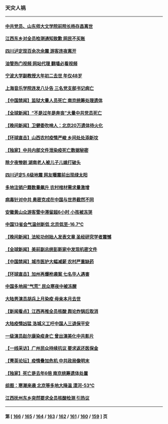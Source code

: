 ### 天灾人祸
---
#### [中共党员、山东师大文学院前院长杨存昌离世](../../pages/ncid280/n13915988.md?01262045) 
#### [江西东乡对全员检测通知致歉 网民不买账](../../pages/ncid280/n13915969.md?01262045) 
#### [四川泸定现百余次余震 游客连夜离开](../../pages/ncid280/n13915678.md?01262045) 
#### [油管热门视频 网站代理 翻墙必看视频](http://138.2.39.72:81/youtube.html?epic-marker?01262045)
#### [宁波大学副教授大年初二去世 年仅48岁](../../pages/ncid280/n13915820.md?01262045) 
#### [上海音乐学院连发八讣告 三名党支部书记病亡](../../pages/ncid280/n13915906.md?01262045) 
#### [【中国禁闻】监狱大量人员死亡 南京统筹处理遗体](../../pages/ncid280/n13915572.md?01262045) 
#### [【全球新闻】“不是过年是奔丧”大量中共党员死亡](../../pages/ncid280/n13915882.md?01262045) 
#### [【晚间新闻】卫健委吹哨人：北京20万遗体待火化](../../pages/ncid280/n13915794.md?01262045) 
#### [【环球直击】山西农村疫情严峻 乡间处处添新坟](../../pages/ncid280/n13915522.md?01262045) 
#### [【独家】中共内部文件泄染疫死亡数据秘密](../../pages/ncid280/n13915199.md?01262045) 
#### [除夕夜惨剧 湖南老人被儿子儿媳打破头](../../pages/ncid280/n13915407.md?01262045) 
#### [四川泸定5.6级地震 网友曝震前出现绿太阳](../../pages/ncid280/n13915590.md?01262045) 
#### [多地注销户籍数量飙升 农村棺材需求量激增](../../pages/ncid280/n13915510.md?01262045) 
#### [病毒针对中共 奥密克戎在中国与世界截然不同](../../pages/ncid280/n13915272.md?01262045) 
#### [安徽黄山众游客雪中滞留超6小时 小孩被冻哭](../../pages/ncid280/n13915298.md?01262045) 
#### [中国13省会气温创新低 北京低至-16.7℃](../../pages/ncid280/n13915218.md?01262045) 
#### [【晚间新闻】法轮功创始人发表文章 圣经研究学者震憾](../../pages/ncid280/n13915255.md?01262045) 
#### [【全球新闻】美前副总统彭斯家中发现机密文件](../../pages/ncid280/n13915171.md?01262045) 
#### [【中国禁闻】城市医护大幅减薪 农村严重缺药](../../pages/ncid280/n13914850.md?01262045) 
#### [【环球直击】加州再爆枪袭案 七名华人遇害](../../pages/ncid280/n13914369.md?01262045) 
#### [中国多地闹“气荒” 民众寒夜中被冻醒](../../pages/ncid280/n13915193.md?01262045) 
#### [大陆男演员胡兵上月染疫 母亲本月去世](../../pages/ncid280/n13914950.md?01262045) 
#### [【新闻看点】江西再推全员核酸 舆论炸锅后取消](../../pages/ncid280/n13914897.md?01262045) 
#### [大陆疫情凶猛 洛城义工吁中国人三退保平安](../../pages/ncid280/n13915022.md?01262045) 
#### [一级演员赵尔康染疫身亡 曾出演美化中共影片](../../pages/ncid280/n13914920.md?01262045) 
#### [【一线采访】广州民众持续抗议 要求返还医保金](../../pages/ncid280/n13914652.md?01262045) 
#### [【菁英论坛】疫情叠加危机 中共政局像明末](../../pages/ncid280/n13914887.md?01262045) 
#### [【独家】死亡是去年6倍 南京统筹遗体处置](../../pages/ncid280/n13914832.md?01262045) 
#### [组图：寒潮来袭 北京等多地大降温 漠河-53℃](../../pages/ncid280/n13914321.md?01262045) 
#### [江西抚州东乡突然要求全员核酸检测 引热议](../../pages/ncid280/n13914634.md?01262045) 

---
#### 第 [ [166](./166.md?01262045) / [165](./165.md?01262045) / [164](./164.md?01262045) / [163](./163.md?01262045) / [162](./162.md?01262045) / [161](./161.md?01262045) / [160](./160.md?01262045) / [159](./159.md?01262045) ] 页
